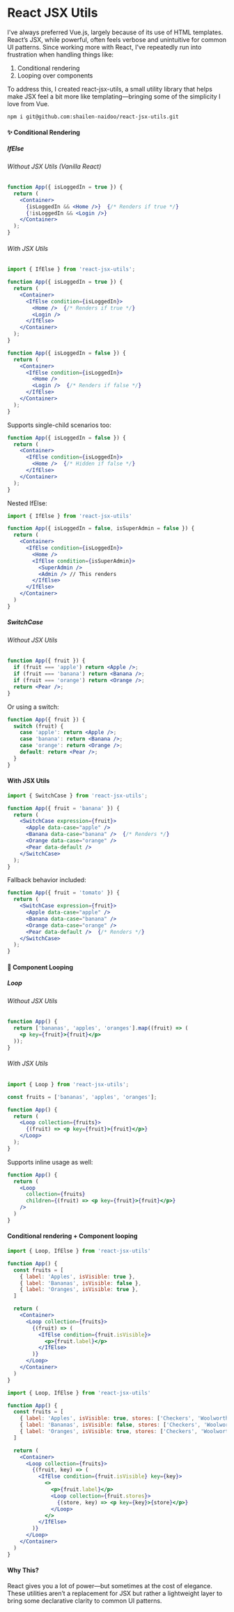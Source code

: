 # React JSX Utils

I've always preferred Vue.js, largely because of its use of HTML templates. React’s JSX, while powerful, often feels verbose and unintuitive for common UI patterns. Since working more with React, I've repeatedly run into frustration when handling things like:

1. Conditional rendering
2. Looping over components

To address this, I created react-jsx-utils, a small utility library that helps make JSX feel a bit more like templating—bringing some of the simplicity I love from Vue.

```shell
npm i git@github.com:shailen-naidoo/react-jsx-utils.git
```

#### ✨ Conditional Rendering
##### IfElse

###### Without JSX Utils (Vanilla React)

```jsx
function App({ isLoggedIn = true }) {
  return (
    <Container>
      {isLoggedIn && <Home />}  {/* Renders if true */}
      {!isLoggedIn && <Login />}
    </Container>
  );
}

```

###### With JSX Utils

```jsx
import { IfElse } from 'react-jsx-utils';

function App({ isLoggedIn = true }) {
  return (
    <Container>
      <IfElse condition={isLoggedIn}>
        <Home />  {/* Renders if true */}
        <Login />
      </IfElse>
    </Container>
  );
}
```
```jsx
function App({ isLoggedIn = false }) {
  return (
    <Container>
      <IfElse condition={isLoggedIn}>
        <Home />
        <Login />  {/* Renders if false */}
      </IfElse>
    </Container>
  );
}
```
Supports single-child scenarios too:

```jsx
function App({ isLoggedIn = false }) {
  return (
    <Container>
      <IfElse condition={isLoggedIn}>
        <Home />  {/* Hidden if false */}
      </IfElse>
    </Container>
  );
}
```

Nested IfElse:

```jsx
import { IfElse } from 'react-jsx-utils'

function App({ isLoggedIn = false, isSuperAdmin = false }) {
  return (
    <Container>
      <IfElse condition={isLoggedIn}>
        <Home />
        <IfElse condition={isSuperAdmin}>
          <SuperAdmin />
          <Admin /> // This renders
        </IfElse>
      </IfElse>
    </Container>
  )
}
```

##### SwitchCase

###### Without JSX Utils

```jsx
function App({ fruit }) {
  if (fruit === 'apple') return <Apple />;
  if (fruit === 'banana') return <Banana />;
  if (fruit === 'orange') return <Orange />;
  return <Pear />;
}
```
Or using a switch:

```jsx
function App({ fruit }) {
  switch (fruit) {
    case 'apple': return <Apple />;
    case 'banana': return <Banana />;
    case 'orange': return <Orange />;
    default: return <Pear />;
  }
}
```
#### With JSX Utils

```jsx
import { SwitchCase } from 'react-jsx-utils';

function App({ fruit = 'banana' }) {
  return (
    <SwitchCase expression={fruit}>
      <Apple data-case="apple" />
      <Banana data-case="banana" />  {/* Renders */}
      <Orange data-case="orange" />
      <Pear data-default />
    </SwitchCase>
  );
}
```

Fallback behavior included:

```jsx
function App({ fruit = 'tomato' }) {
  return (
    <SwitchCase expression={fruit}>
      <Apple data-case="apple" />
      <Banana data-case="banana" />
      <Orange data-case="orange" />
      <Pear data-default />  {/* Renders */}
    </SwitchCase>
  );
}
```

#### 🔁 Component Looping
##### Loop

###### Without JSX Utils

```jsx
function App() {
  return ['bananas', 'apples', 'oranges'].map((fruit) => (
    <p key={fruit}>{fruit}</p>
  ));
}
```

###### With JSX Utils
```jsx
import { Loop } from 'react-jsx-utils';

const fruits = ['bananas', 'apples', 'oranges'];

function App() {
  return (
    <Loop collection={fruits}>
      {(fruit) => <p key={fruit}>{fruit}</p>}
    </Loop>
  );
}
```

Supports inline usage as well:

```jsx
function App() {
  return (
    <Loop
      collection={fruits}
      children={(fruit) => <p key={fruit}>{fruit}</p>}
    />
  )
}
```

#### Conditional rendering + Component looping

```jsx
import { Loop, IfElse } from 'react-jsx-utils'

function App() {
  const fruits = [
    { label: 'Apples', isVisible: true },
    { label: 'Bananas', isVisible: false },
    { label: 'Oranges', isVisible: true },
  ]

  return (
    <Container>
      <Loop collection={fruits}>
        {(fruit) => (
          <IfElse condition={fruit.isVisible}>
            <p>{fruit.label}</p>
          </IfElse>
        )}
      </Loop>
    </Container>
  )
}
```

```jsx
import { Loop, IfElse } from 'react-jsx-utils'

function App() {
  const fruits = [
    { label: 'Apples', isVisible: true, stores: ['Checkers', 'Woolworths'] },
    { label: 'Bananas', isVisible: false, stores: ['Checkers', 'Woolworths'] },
    { label: 'Oranges', isVisible: true, stores: ['Checkers', 'Woolworths'] },
  ]

  return (
    <Container>
      <Loop collection={fruits}>
        {(fruit, key) => (
          <IfElse condition={fruit.isVisible} key={key}>
            <>
              <p>{fruit.label}</p>
              <Loop collection={fruit.stores}>
                {(store, key) => <p key={key}>{store}</p>}
              </Loop>
            </>
          </IfElse>
        )}
      </Loop>
    </Container>
  )
}
```

#### Why This?

React gives you a lot of power—but sometimes at the cost of elegance. These utilities aren’t a replacement for JSX but rather a lightweight layer to bring some declarative clarity to common UI patterns.

